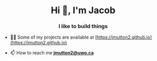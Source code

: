 
<h1 align="center">Hi 👋, I'm Jacob</h1>
<h3 align="center">I like to build things</h3>

- 👨‍💻 Some of my projects are available at [https://jmutton2.github.io](https://jmutton2.github.io)

- 📫 How to reach me **jmutton2@uwo.ca**
